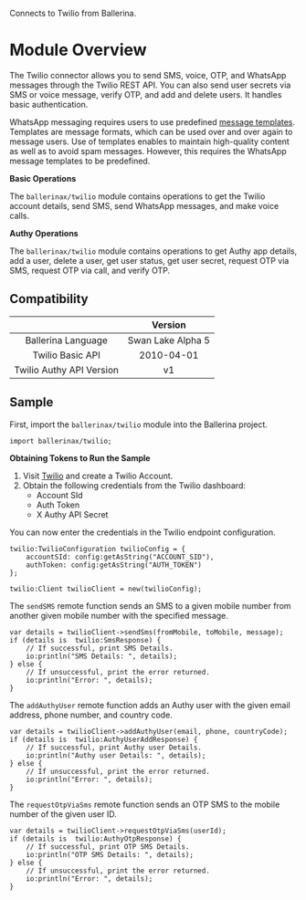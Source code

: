 Connects to Twilio from Ballerina. 

# Module Overview

The Twilio connector allows you to send SMS, voice, OTP, and WhatsApp messages through the Twilio REST API. You can also send user secrets via SMS or voice message, verify OTP, and add and delete users. It handles basic authentication.

WhatsApp messaging requires users to use predefined [message templates](https://www.twilio.com/docs/sms/whatsapp/tutorial/send-whatsapp-notification-messages-templates). Templates are message formats, which can be used over and over again to message users. Use of templates enables to maintain high-quality content as well as to avoid spam messages. However, this requires the WhatsApp message templates to be predefined.

**Basic Operations**

The `ballerinax/twilio` module contains operations to get the Twilio account details, send SMS, send WhatsApp messages, and make voice calls.

**Authy Operations**

The `ballerinax/twilio` module contains operations to get Authy app details, add a user, delete a user, get user status, get user secret, request OTP via SMS, request OTP via call, and verify OTP.

## Compatibility

|                          |    Version         |
|:------------------------:|:------------------:|
| Ballerina Language       | Swan Lake Alpha 5  |
| Twilio Basic API         | 2010-04-01         |
| Twilio Authy API Version | v1                 |

## Sample
First, import the `ballerinax/twilio` module into the Ballerina project.
```ballerina
import ballerinax/twilio;
```

**Obtaining Tokens to Run the Sample**

1. Visit [Twilio](https://www.twilio.com/) and create a Twilio Account.
2. Obtain the following credentials from the Twilio dashboard:
    * Account SId
    * Auth Token
    * X Authy API Secret

You can now enter the credentials in the Twilio endpoint configuration.
```ballerina
twilio:TwilioConfiguration twilioConfig = {
    accountSId: config:getAsString("ACCOUNT_SID"),
    authToken: config:getAsString("AUTH_TOKEN")
};

twilio:Client twilioClient = new(twilioConfig);
```

The `sendSMS` remote function sends an SMS to a given mobile number from another given mobile number with the specified message.
```ballerina
var details = twilioClient->sendSms(fromMobile, toMobile, message);
if (details is  twilio:SmsResponse) {
    // If successful, print SMS Details.
    io:println("SMS Details: ", details);
} else {
    // If unsuccessful, print the error returned.
    io:println("Error: ", details);
}
```

The `addAuthyUser` remote function adds an Authy user with the given email address, phone number, and country code.
```ballerina
var details = twilioClient->addAuthyUser(email, phone, countryCode);
if (details is  twilio:AuthyUserAddResponse) {
    // If successful, print Authy user Details.
    io:println("Authy user Details: ", details);
} else {
    // If unsuccessful, print the error returned.
    io:println("Error: ", details);
}
```

The `requestOtpViaSms` remote function sends an OTP SMS to the mobile number of the given user ID.
```ballerina
var details = twilioClient->requestOtpViaSms(userId);
if (details is  twilio:AuthyOtpResponse) {
    // If successful, print OTP SMS Details.
    io:println("OTP SMS Details: ", details);
} else {
    // If unsuccessful, print the error returned.
    io:println("Error: ", details);
}
```
